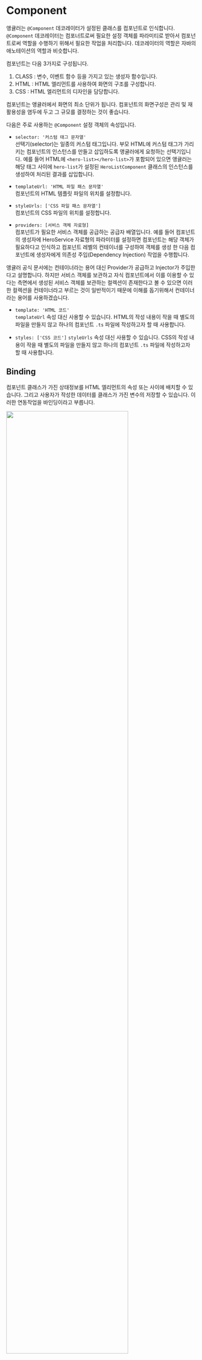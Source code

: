 # Component

앵귤러는 `@Component` 데코레이터가 설정된 클래스를 컴포넌트로 인식합니다. `@Component` 데코레이터는 컴포너트로써 필요한 설정 객체를 파라미티로 받아서 컴포넌트로써 역할을 수행하기 위해서 필요한 작업을 처리합니다. 데코레이터의 역할은 자바의 애노테이션의 역할과 비슷합니다. 

컴포넌트는 다음 3가지로 구성됩니다.

1. CLASS : 변수, 이벤트 함수 등을 가지고 있는 생성자 함수입니다. 
2. HTML : HTML 엘리먼트를 사용하여 화면의 구조를 구성합니다.
3. CSS : HTML 엘리먼트의 디자인을 담당합니다.

컴포넌트는 앵귤러에서 화면의 최소 단위가 됩니다. 컴포넌트의 화면구성은 관리 및 재 활용성을 염두에 두고 그 규모를 결정하는 것이 좋습니다.

다음은 주로 사용하는 `@Component` 설정 객체의 속성입니다.

* `selector: '커스텀 태그 문자열'`  
선택기(selector)는 일종의 커스텀 태그입니다. 부모 HTML에 커스텀 태그가 가리키는 컴포넌트의 인스턴스를 만들고 삽입하도록 앵귤러에게 요청하는 선택기입니다. 예를 들어 HTML에 `<hero-list></hero-list>`가 포함되어 있으면 앵귤러는 해당 태그 사이에 `hero-list`가 설정된 `HeroListComponent` 클래스의 인스턴스를 생성하여 처리된 결과를 삽입합니다.

* `templateUrl: 'HTML 파일 패스 문자열'`  
컴포넌트의 HTML 템플릿 파일의 위치를 설정합니다.

* `styleUrls: ['CSS 파일 패스 문자열']`  
컴포넌트의 CSS 파일의 위치를 설정합니다.

* `providers: [서비스 객체 자료형]`  
컴포넌트가 필요한 서비스 객체를 공급하는 공급자 배열입니다. 예를 들어 컴포넌트의 생성자에 HeroService 자료형의 파라미터를 설정하면 컴포넌트는 해당 객체가 필요하다고 인식하고 컴포넌트 레벨의 컨테이너를 구성하여 객체를 생성 한 다음 컴포넌트에 생성자에게 의존성 주입(Dependency Injection) 작업을 수행합니다. 

앵귤러 공식 문서에는 컨테이너라는 용어 대신 Provider가 공급하고 Injector가 주입한다고 설명합니다. 하지만 서비스 객체를 보관하고 자식 컴포넌트에서 이를 이용할 수 있다는 측면에서 생성된 서비스 객체를 보관하는 컬렉션이 존재한다고 볼 수 있으면 이러한 컬렉션을 컨테이너라고 부르는 것이 일반적이기 때문에 이해를 돕기위해서 컨테이너라는 용어를 사용하겠습니다.

* `template: 'HTML 코드'`  
`templateUrl` 속성 대신 사용할 수 있습니다. HTML의 작성 내용이 작을 때 별도의 파일을 만들지 않고 하나의 컴포넌트 `.ts` 파일에 작성하고자 할 때 사용합니다.

* `styles: ['CSS 코드']`
`styleUrls` 속성 대신 사용할 수 있습니다. CSS의 작성 내용이 작을 때 별도의 파일을 만들지 않고 하나의 컴포넌트 `.ts` 파일에 작성하고자 할 때 사용합니다.

## Binding

컴포넌트 클래스가 가진 상태정보를 HTML 엘리먼트의 속성 또는 사이에 배치할 수 있습니다. 그리고 사용자가 작성한 데이터를 클래스가 가진 변수의 저장할 수 있습니다. 이러한 연동작업을 바인딩이라고 부릅니다.

<img src="../image/binding.png" width="80%"/>

### Property Binding

클래스가 가진 상태 값을 HTML 영역에 표시하는 방법입니다. 엘리먼트의 기존 속성을 이용하여 출력할 수도 있고 앵귤러가 지원하는 디렉티브를 이용하여 설정할 수도 있습니다.

설정 기호로 `[]` 대괄호를 사용합니다.

* `<input type="text" [value]="apple">`  
input 엘리먼트의 value 속성을 이용합니다. `[value]` 처럼 대괄호를 설정하면 오른쪽은 자바스크립트 코드로 인식합니다. 따라서 `apple`은 변수를 의미합니다.

* `<input type="text" [value]="'apple'">`  
오른쪽은 자바스크립트로 인식하지만 `'apple'` 처럼 문자열 기호를 설정했으므로 `apple`은 변수가 아니라 단순한 문자열을 의미합니다.

* `<p [innerText]="'Hello <em>World</em>'"></p>`  
p 태그 사이에 문자열을 배치합니다. 모두 문자열로 취급되어 HTML 태그는 처리되지 않고 그대로 출력됩니다.

* `<p [innerHTML]="'Hello <em>World</em>'"></p>`  
p 태그 사이에 문자열을 배치합니다. HTML 태그가 처리된다는 점이 innerText 와의 차이점입니다.

### Interpolation

일종의 Property Binding 으로써 편의성을 목적으로 추가된 방법입니다. 인터폴레이션 표현식은 엘리먼트의 속성의 값을 설정할 때 사용할 수 있으며 시작 태그와 마감 태그 사이의 설정할 수도 있습니다. 인터폴레이션 표현식은 문자열로 취급됩니다. 따라서 문자열이 태그인 경우 처리되지 않고 그대로 표시됩니다.

설정 기호로 `{{}}` 더블 중괄호를 사용합니다. innerText 처럼 모두 문자열로 취급되어 HTML 태그는 처리되지 않고 그대로 출력됩니다.

* `<h1>{{title}}</h1>`  
컴포넌트 클래스의 title 변수의 값을 출력합니다.

* `<p>{{i+1}}</p>`  
i 변수의 값에 1을 더한 후 출력합니다. 간단한 산술연산을 사용할 수 있습니다.

* `<p>{{gender==="male" ? "남자" : "여자"}}</p>`  
gender 변수의 값이 "male" 문자열과 일치하면 "남자"를 출력하고 그렇지 않으면 "여자"를 출력합니다. 조건문(if, for, while, switch)을 인터폴레이션 표현식에서 사용할 수 없으나 삼항연산자는 사용할 수 있습니다.

### Event Binding

사용자의 행동으로 촉발하는 이벤트에 따라서 자바스크립트 코드를 수행하는 방법입니다. HTML 5 표준 이벤트 속성을 지원합니다. 추가로 앵귤러가 지원하는 디렉티브를 사용하여 자바스크립트 코드를 수행할 수 있습니다.

설정 기호로 `()` 소괄호를 사용합니다.

* `<button (click)="popup()">Send</button>`  
button을 클릭하면 컴포넌트 클래스의 popup() 함수를 호출합니다.

* `<button (click)="show=!show">Send</button>`  
button을 클릭하면 컴포넌트 클래스의 show 변수의 값을 부정연산자로 값을 뒤집어 저장합니다.

### Two-way Binding

`Property Binding`과 `Event Binding`을 동시에 설정하는 방법입니다. `[(ngModel)]` 이라는 디렉티브를 사용합니다.

설정 기호로 `[()]` 대괄호안에 소괄호를 사용합니다.

* `FormsModule`  
ngModel을 제공하는 FormsModule을 루트 모듈에서 임포트한 후 사용해야 합니다.

* `Banana in the Box Expression` 이라고 재미있게 부르기도 합니다.

# 컴포넌트 연습 프로젝트

## 도구 버전 체크

```bash
$ ng --version
Angular CLI: 7.1.1
Node: 10.14.1
```

## 새 프로젝트

```bash
$ ng new your-component
? Would you like to add Angular routing? Yes
? Which stylesheet format would you like to use? SCSS
```

## 디자인 디펜던시

```bash
$ cd your-component
$ npm i jquery popper.js bootstrap
$ npm i @types/jquery --save-dev
$ npm i font-awesome
```

**package.json**

```json
{
  "name": "your-component",
  "version": "0.0.0",
  "scripts": {
    "ng": "ng",
    "start": "ng serve",
    "build": "ng build",
    "test": "ng test",
    "lint": "ng lint",
    "e2e": "ng e2e"
  },
  "private": true,
  "dependencies": {
    "@angular/animations": "~7.1.0",
    "@angular/common": "~7.1.0",
    "@angular/compiler": "~7.1.0",
    "@angular/core": "~7.1.0",
    "@angular/forms": "~7.1.0",
    "@angular/platform-browser": "~7.1.0",
    "@angular/platform-browser-dynamic": "~7.1.0",
    "@angular/router": "~7.1.0",
    "bootstrap": "^4.1.3",
    "core-js": "^2.5.4",
    "font-awesome": "^4.7.0",
    "jquery": "^3.3.1",
    "popper.js": "^1.14.6",
    "rxjs": "~6.3.3",
    "tslib": "^1.9.0",
    "zone.js": "~0.8.26"
  },
  "devDependencies": {
    "@angular-devkit/build-angular": "~0.11.0",
    "@angular/cli": "~7.1.1",
    "@angular/compiler-cli": "~7.1.0",
    "@angular/language-service": "~7.1.0",
    "@types/jasmine": "~2.8.8",
    "@types/jasminewd2": "~2.0.3",
    "@types/jquery": "^3.3.27",
    "@types/node": "~8.9.4",
    "codelyzer": "~4.5.0",
    "jasmine-core": "~2.99.1",
    "jasmine-spec-reporter": "~4.2.1",
    "karma": "~3.1.1",
    "karma-chrome-launcher": "~2.2.0",
    "karma-coverage-istanbul-reporter": "~2.0.1",
    "karma-jasmine": "~1.1.2",
    "karma-jasmine-html-reporter": "^0.2.2",
    "protractor": "~5.4.0",
    "ts-node": "~7.0.0",
    "tslint": "~5.11.0",
    "typescript": "~3.1.6"
  }
}
```

**angular.json**

```json
"styles": [
  "./node_modules/font-awesome/css/font-awesome.css",
  "./node_modules/bootstrap/dist/css/bootstrap.min.css",
  "src/styles.scss"
],
"scripts": [
  "./node_modules/jquery/dist/jquery.slim.min.js",
  "./node_modules/popper.js/dist/umd/popper.min.js",
  "./node_modules/bootstrap/dist/js/bootstrap.min.js"
]
```

## 디자인 CSS 전역설정

**src/styles.scss**

```scss
@import url('https://fonts.googleapis.com/css?family=Roboto');

* {
  font-family: "Roboto";
}

html {
  // https://stackoverflow.com/questions/21933356/
  // sticky-bootstrap-footer-overlapping-content-of-page
  position: relative;
  min-height: 100%;
}

body {
  // Margin bottom by footer height
  margin-bottom: 80px;
}

.container {
  margin-top: 2rem;
}
```

## Component

```bash
$ ng g c layout/header --module=app
$ ng g c layout/footer --module=app
$ ng g c layout/layout --module=app --flat=true
```

## 화면 레이아웃 구성

**layout.component.html**

```html
<app-header></app-header>
<ng-content></ng-content>
<app-footer></app-footer>
```

`<ng-content></ng-content>` 태그를 사용하면, `<app-header>` 태그를 사용하는 측에서 `<app-header>` 태그 사이에 추가한 엘리먼트들이 `<ng-content></ng-content>` 위치로 추가됩니다.

즉, `<app-header></app-header>`와 `<app-footer></app-footer>` 부분은 고정으로 사용하지만 가운데 `<ng-content></ng-content>` 영역은 LayoutComponent 컴포넌트를 사용하는 측에서 결정하는 방식입니다.

## 화면 상단 구성

**header.component.html**

```html
<nav class="navbar navbar-expand-lg navbar-dark bg-dark">

  <a class="navbar-brand" routerLink="/">Angular School</a>

  <button class="navbar-toggler" type="button" data-toggle="collapse"
    data-target="#navbarSupportedContent" aria-controls="navbarSupportedContent"
    aria-expanded="false" aria-label="Toggle navigation">
    <span class="navbar-toggler-icon"></span>
  </button>

  <div class="collapse navbar-collapse" id="navbarSupportedContent">
    <ul class="navbar-nav mr-auto">
      <li class="nav-item" routerLinkActive="active">
        <a class="nav-link" routerLink="/home">Home <span class="sr-only">(current)</span></a>
      </li>
      <li class="nav-item dropdown" routerLinkActive="active">
        <a class="nav-link dropdown-toggle" href="#" id="navbarDropdown"
          role="button" data-toggle="dropdown" aria-haspopup="true" aria-expanded="false">
          Binding
        </a>
        <div class="dropdown-menu" aria-labelledby="navbarDropdown">
          <a class="dropdown-item" routerLink="bind/interpolation">Interpolation</a>
          <a class="dropdown-item" [routerLink]="['bind', 'property']">Property</a>
          <a class="dropdown-item" [routerLink]="['/bind', 'event']">Event</a>
          <div class="dropdown-divider"></div>
          <a class="dropdown-item" [routerLink]="'bind/twoway'">Two-way</a>
        </div>
      </li>
      <li class="nav-item dropdown" routerLinkActive="active">
        <a class="nav-link dropdown-toggle" href="#" id="navbarDropdown"
          role="button" data-toggle="dropdown" aria-haspopup="true" aria-expanded="false">
          Directive
        </a>
        <div class="dropdown-menu" aria-labelledby="navbarDropdown">
          <a class="dropdown-item" routerLink="directive/ng-class">ngClass</a>
          <div class="dropdown-divider"></div>
          <a class="dropdown-item" routerLink="directive/ng-if">ngIf</a>
          <a class="dropdown-item" routerLink="directive/ng-for">ngFor</a>
          <a class="dropdown-item" routerLink="directive/ng-switch">ngSwitch</a>
          <div class="dropdown-divider"></div>
          <a class="dropdown-item" routerLink="directive/ref">ref</a>
          <div class="dropdown-divider"></div>
          <a class="dropdown-item" routerLink="directive/custom">Custom</a>
        </div>
      </li>
      <li class="nav-item dropdown" routerLinkActive="active">
        <a class="nav-link dropdown-toggle" href="#" id="navbarDropdown"
          role="button" data-toggle="dropdown" aria-haspopup="true" aria-expanded="false">
          Service
        </a>
        <div class="dropdown-menu" aria-labelledby="navbarDropdown">
          <a class="dropdown-item" routerLink="service/data-holder">Data Holder</a>
        </div>
      </li>
      <li class="nav-item dropdown" routerLinkActive="active">
        <a class="nav-link dropdown-toggle" href="#" id="navbarDropdown"
          role="button" data-toggle="dropdown" aria-haspopup="true" aria-expanded="false">
          Pipe
        </a>
        <div class="dropdown-menu" aria-labelledby="navbarDropdown">
          <a class="dropdown-item" routerLink="pipe/built-in">Built-in</a>
          <div class="dropdown-divider"></div>
          <a class="dropdown-item" routerLink="pipe/built-in" fragment="custom">Custom Pipe</a>
        </div>
      </li>
    </ul>

    <ul class="navbar-nav ml-auto">
      <li class="nav-item">
        <a class="nav-link" href="#" target="_blank"><i class="fa fa-github"></i></a>
      </li>
      <li class="nav-item">
        <a class="nav-link" href="#" target="_blank"><i class="fa fa-twitter"></i></a>
      </li>
      <li class="nav-item mr-2">
        <a class="nav-link" href="#" target="_blank"><i class="fa fa-medium"></i></a>
      </li>
    </ul>

    <form class="form-inline my-2 my-lg-0">
      <input class="form-control mr-sm-2" type="search" placeholder="Search" aria-label="Search">
      <button class="btn btn-outline-success my-2 my-sm-0" type="submit">Search</button>
    </form>
  </div>

</nav>
```

자세한 부트스트랩 navigation 관련 설명은 다음 사이트를 참고하세요.  
`https://getbootstrap.com/docs/4.1/components/navbar/`

## 화면 하단 구성

**footer.component.scss**

```scss
footer {
  // https://stackoverflow.com/questions/21933356/
  // sticky-bootstrap-footer-overlapping-content-of-page
  position: absolute;
  bottom: 0;
  width: 100%;
}
```

**footer.component.html**

```html
<footer>
  <nav class="navbar navbar-light bg-light mt-5">
    <div class="navbar-expand m-auto navbar-text">
      <small>Made with <i class="fa fa-heart"></i></small>
    </div>
  </nav>
</footer>
```

## 루트 모듈

**app.module.ts**

```ts
import { FormsModule } from '@angular/forms';

@NgModule({
  imports: [
    BrowserModule,
    AppRoutingModule,
    FormsModule
  ],
})
```

앵귤러가 자랑하는 양방향 바인딩 처리를 이용하기 위해서는 FormsModule 모듈의 임포트가 필요합니다. 그리고 앵귤러가 미리 만들어서 제공하는 빌트인 구조 디렉티브, 속성 디렉티브를 이용하기 위해서는 CommonModule 모듈의 임포트가 필요합니다. 단, CommonModule 모듈의 임포틑 선언은 BrowserModule 모듈의 임포트가 정의되어 있는 경우 생략할 수 있습니다.

## 기동 컴포넌트

**app.component.html**

```html
<app-layout>
  <router-outlet></router-outlet>
</app-layout>
```

## 테스트

브라우저에서 작업결과를 확인하세요.

## 필요한 파일 추가

수업에 필요한 파일들을 미리 만들어 놓고 진행하겠습니다. 한 줄씩 수행하면서 옵션의 의미를 되새기고 결과를 예상해 보시기 바랍니다.

### 첫 화면

```bash
$ ng g c root/home --module=app
```

`--module=app` 옵션은 디폴트 값이므로 생략해도 결과가 같습니다.

### Binding

컴포넌트 클래스가 가진 상태와 HTML 엘리먼트 사이에서 데이터를 연동하는 방법을 연습하기 위해서 4개의 컴포넌트르를 생성합니다.

```bash
$ ng g c binding/interpolation --spec=false --inlineTemplate=true --inlineStyle=true
$ ng g c binding/property --module=app
$ ng g c binding/event --module=app
$ ng g c binding/twoway --module=app
```

### Directive

빌트인 디렉티브를 연습하기 위한 컴포넌트 4개를 생성합니다.

```bash
$ ng g c directive/built-in/ng-class
$ ng g c directive/built-in/ng-if
$ ng g c directive/built-in/ng-for
$ ng g c directive/built-in/ng-switch
```

엘리먼트 참조를 이용하는 방법을 연습하기 위한 컴포넌트를 생성합니다.

```bash
$ ng g c directive/built-in/ref
```

커스텀 디렉티브를 이용하는 방법을 연습하기 위한 컴포넌트와 디렉티브를 생성합니다.

```bash
$ ng g c directive/custom/highlight
$ ng g d directive/highlight
```

### Service

서비스와 서비스를 이용하는 컴포넌트를 생성합니다.

```bash
$ ng g c service/data-holder
$ ng g s service/data-holder --spec=false
```

서비스의 주 사용처는 아무래도 HTTP 통신과 라우팅 가드 기능이 되겠습니다. 후에 별도의 시간을 가지고 자세히 살펴보는걸로 하고 여기서는 간단한 서비스 개념과 이용방법만을 살펴보도록 하겠습니다.

### Pipe

빌트인 파이프를 이용하는 컴포넌트를 생성하고 커스텀 파이프를 만들고 사용해 보겠습니다.

```bash
$ ng g c pipe/built-in
$ ng g p pipe/str-date
```

## 라우팅 설정

**app-routing.module.ts**

```ts
import { NgModule } from '@angular/core';
import { Routes, RouterModule } from '@angular/router';

import { HomeComponent } from './root/home/home.component';

import { InterpolationComponent } from './binding/interpolation/interpolation.component';
import { PropertyComponent } from './binding/property/property.component';
import { EventComponent } from './binding/event/event.component';
import { TwowayComponent } from './binding/twoway/twoway.component';

import { NgClassComponent } from './directive/built-in/ng-class/ng-class.component';
import { NgIfComponent } from './directive/built-in/ng-if/ng-if.component';
import { NgForComponent } from './directive/built-in/ng-for/ng-for.component';
import { NgSwitchComponent } from './directive/built-in/ng-switch/ng-switch.component';
import { RefComponent } from './directive/built-in/ref/ref.component';

import { HighlightComponent } from './directive/custom/highlight/highlight.component';

import { DataHolderComponent } from './service/data-holder/data-holder.component';
import { BuiltInComponent } from './pipe/built-in/built-in.component';

const routes: Routes = [
  { path: '', redirectTo: '/home', pathMatch: 'full' },
  { path: 'home', component: HomeComponent },
  // { path: 'bind/interpolation', component: InterpolationComponent },
  // { path: 'bind/property', component: PropertyComponent },
  // { path: 'bind/event', component: EventComponent },
  // { path: 'bind/twoway', component: TwowayComponent },
  {
    path: 'bind',
    children: [
      { path: 'interpolation', component: InterpolationComponent },
      { path: 'property', component: PropertyComponent },
      { path: 'event', component: EventComponent },
      { path: 'twoway', component: TwowayComponent },
    ]
  },
  {
    path: 'directive',
    children: [
      { path: 'ng-class', component: NgClassComponent },
      { path: 'ng-if', component: NgIfComponent },
      { path: 'ng-for', component: NgForComponent },
      { path: 'ng-switch', component: NgSwitchComponent },
      { path: 'ref', component: RefComponent },
      { path: 'custom', component: HighlightComponent },
    ]
  },
  {
    path: 'service',
    children: [
      { path: 'data-holder', component: DataHolderComponent },
    ]
  },
  {
    path: 'pipe',
    children: [
      { path: 'built-in', component: BuiltInComponent },
    ]
  },
];

@NgModule({
  imports: [RouterModule.forRoot(routes)],
  exports: [RouterModule]
})
export class AppRoutingModule { }
```

소스에서 주석으로 처리한 부분과 그 아랫부분은 결과적으로 같습니다. 어떤 방식의 설정이 편리한지 생각해 보세요.

## 첫 화면 꾸미기

**home.component.ts**

```ts
<div class="jumbotron jumbotron-fluid">
  <div class="container">
    <h1 class="display-4">Angular School</h1>
    <p class="lead">In this tutorial you learn how to use Angular.</p>
  </div>
</div>

<div class="container">
  <h2>home</h2>
</div>
```

앵귤러 학습 사이트를 만들어 본다고 생각하면서 진행하면 보다 재미있게 학습하시지 않을까 합니다. 컴포넌트는 하나의 화면 처리단위입니다. 컴포넌트의 화면 크기는 개발자가 마음대로 정하시면 됩니다. 단, 재 사용성 및 관리성에 촛점을 맞추고 크기를 정하시는 것이 좋을 듯 합니다. 컴포넌트를 작게 만들고 만들어진 여러 컴포넌트를 조립하는 컴포넌트를 만든 후 재 사용해도 되므로 가능한 한 작게 컴포넌트를 만든다고 생각하는 것도 하나의 방법이 되겠습니다.
